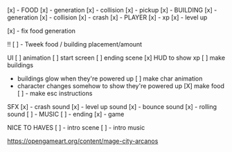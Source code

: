 [x] - FOOD
  [x] - generation
  [x] - collision
  [x] - pickup
[x] - BUILDING 
  [x] - generation
  [x] - collision
  [x] - crash
[x] - PLAYER 
  [x] - xp
  [x] - level up

[x] - fix food generation

!! [ ] - Tweek food / building placement/amount

UI
[ ] animation
[ ] start screen 
[ ] ending scene
[x] HUD to show xp
[ ] make buildings
  - buildings glow when they're powered up
[ ] make char animation
  - character changes somehow to show they're powered up
[X] make food
[ ] - make esc instructions

SFX 
[x] - crash sound
[x] - level up sound
[x] - bounce sound
[x] - rolling sound
[ ] - MUSIC
  [ ] - ending
  [x] - game

NICE TO HAVES
[ ] - intro scene
[ ] - intro music

https://opengameart.org/content/mage-city-arcanos